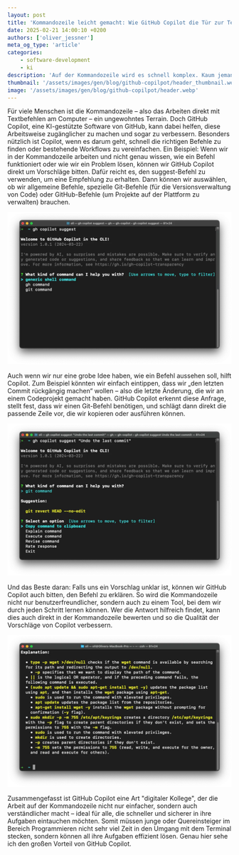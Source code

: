 ```yaml
---
layout: post
title: 'Kommandozeile leicht gemacht: Wie GitHub Copilot die Tür zur Terminal-Welt öffnet'
date: 2025-02-21 14:00:10 +0200
authors: ['oliver_jessner']
meta_og_type: 'article'
categories:
    - software-development
    - ki
description: 'Auf der Kommandozeile wird es schnell komplex. Kaum jemand hat alle Commands, Optionen, Flags und Parameter im Kopf. Hilfe vom KI-Assistenten ist willkommen. '
thumbnail: '/assets/images/gen/blog/github-copilpot/header_thumbnail.webp'
image: '/assets/images/gen/blog/github-copilpot/header.webp'
---
```


Für viele Menschen ist die Kommandozeile – also das Arbeiten direkt mit Textbefehlen am Computer – ein ungewohntes Terrain. Doch GitHub Copilot, eine KI-gestützte Software von GitHub, kann dabei helfen, diese Arbeitsweise zugänglicher zu machen und sogar zu verbessern. Besonders nützlich ist Copilot, wenn es darum geht, schnell die richtigen Befehle zu finden oder bestehende Workflows zu vereinfachen.
Ein Beispiel: Wenn wir in der Kommandozeile arbeiten und nicht genau wissen, wie ein Befehl funktioniert oder wie wir ein Problem lösen, können wir GitHub Copilot direkt um Vorschläge bitten. Dafür reicht es, den suggest-Befehl zu verwenden, um eine Empfehlung zu erhalten. Dann können wir auswählen, ob wir allgemeine Befehle, spezielle Git-Befehle (für die Versionsverwaltung von Code) oder GitHub-Befehle (um Projekte auf der Plattform zu verwalten) brauchen.

![GitHub Copilot Befehle im Terminal – Übersicht nützlicher Commands zur effizienten Nutzung von Copilot in der Softwareentwicklung](/assets/images/gen/blog/github-copilpot/commands-fuer-github-copilot-im-terminal.webp)

Auch wenn wir nur eine grobe Idee haben, wie ein Befehl aussehen soll, hilft Copilot. Zum Beispiel könnten wir einfach eintippen, dass wir „den letzten Commit rückgängig machen“ wollen – also die letzte Änderung, die wir an einem Codeprojekt gemacht haben. GitHub Copilot erkennt diese Anfrage, stellt fest, dass wir einen Git-Befehl benötigen, und schlägt dann direkt die passende Zeile vor, die wir kopieren oder ausführen können.

![GitHub Copilot zeigt einen Git-Befehl an, den wir kopieren, ausführen, erklären lassen oder bewerten können.](/assets/images/gen/blog/github-copilpot/github-copilot-im-terminal-preview.webp)

Und das Beste daran: Falls uns ein Vorschlag unklar ist, können wir GitHub Copilot auch bitten, den Befehl zu erklären. So wird die Kommandozeile nicht nur benutzerfreundlicher, sondern auch zu einem Tool, bei dem wir durch jeden Schritt lernen können. Wer die Antwort hilfreich findet, kann dies auch direkt in der Kommandozeile bewerten und so die Qualität der Vorschläge von Copilot verbessern.

![Übersichtliche und informative Erklärung des Befehls durch GitHub Copilot.](/assets/images/gen/blog/github-copilpot/github-copilot-im-terminal-uebersicht.webp)

Zusammengefasst ist GitHub Copilot eine Art "digitaler Kollege", der die Arbeit auf der Kommandozeile nicht nur einfacher, sondern auch verständlicher macht – ideal für alle, die schneller und sicherer in ihre Aufgaben eintauchen möchten. Somit müssen junge oder Quereinsteiger im Bereich Programmieren nicht sehr viel Zeit in den Umgang mit dem Terminal stecken, sondern können all ihre Aufgaben effizient lösen. Genau hier sehe ich den großen Vorteil von GitHub Copilot.
